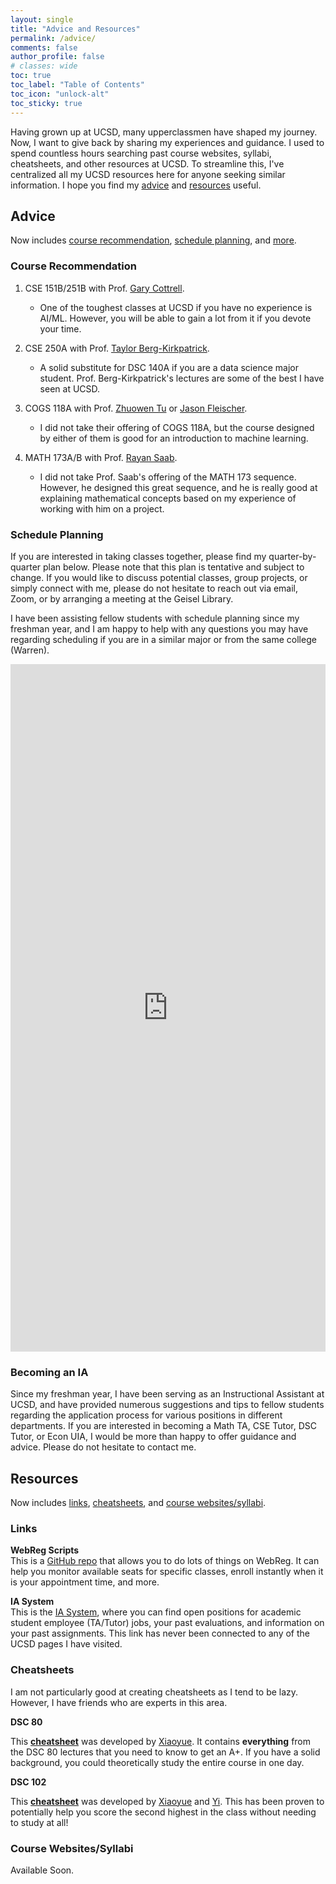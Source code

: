 ```yaml
---
layout: single
title: "Advice and Resources"
permalink: /advice/
comments: false
author_profile: false
# classes: wide
toc: true
toc_label: "Table of Contents"
toc_icon: "unlock-alt"
toc_sticky: true
---
```


Having grown up at UCSD, many upperclassmen have shaped my journey. Now, I want to give back by sharing my experiences and guidance. I used to spend countless hours searching past course websites, syllabi, cheatsheets, and other resources at UCSD. To streamline this, I've centralized all my UCSD resources here for anyone seeking similar information. I hope you find my [advice](#advice) and [resources](#resources) useful.

## Advice

Now includes [course recommendation](#course-recommendation), [schedule planning](#schedule-planning), and [more](#becoming-an-ia).

### Course Recommendation

1. CSE 151B/251B with Prof. [Gary Cottrell](https://cseweb.ucsd.edu/~gary/).
   - One of the toughest classes at UCSD if you have no experience is AI/ML. However, you will be able to gain a lot from it if you devote your time.

2. CSE 250A with Prof. [Taylor Berg-Kirkpatrick](https://cseweb.ucsd.edu/~tberg/).
   - A solid substitute for DSC 140A if you are a data science major student. Prof. Berg-Kirkpatrick's lectures are some of the best I have seen at UCSD.

3. COGS 118A with Prof. [Zhuowen Tu](https://pages.ucsd.edu/~ztu/) or [Jason Fleischer](https://jgfleischer.com/).
   - I did not take their offering of COGS 118A, but the course designed by either of them is good for an introduction to machine learning.

4. MATH 173A/B with Prof. [Rayan Saab](https://mathweb.ucsd.edu/~rsaab/).
   - I did not take Prof. Saab's offering of the MATH 173 sequence. However, he designed this great sequence, and he is really good at explaining mathematical concepts based on my experience of working with him on a project.

### Schedule Planning

If you are interested in taking classes together, please find my quarter-by-quarter plan below. Please note that this plan is tentative and subject to change. If you would like to discuss potential classes, group projects, or simply connect with me, please do not hesitate to reach out via email, Zoom, or by arranging a meeting at the Geisel Library.

I have been assisting fellow students with schedule planning since my freshman year, and I am happy to help with any questions you may have regarding scheduling if you are in a similar major or from the same college (Warren).

<iframe src="https://docs.google.com/spreadsheets/d/e/2PACX-1vRs36lkE0JajzcbJCFN3bU_qM6a1fDWlOQh566MBlElvln4P22Uah_3ThOb4U1FZT0w9ZErZuyhZ04z/pubhtml?gid=0&amp;single=true&amp;widget=true&amp;headers=false" width="100%" height="1100" frameborder="0" scrolling="no"></iframe>

### Becoming an IA

Since my freshman year, I have been serving as an Instructional Assistant at UCSD, and have provided numerous suggestions and tips to fellow students regarding the application process for various positions in different departments. If you are interested in becoming a Math TA, CSE Tutor, DSC Tutor, or Econ UIA, I would be more than happy to offer guidance and advice. Please do not hesitate to contact me.

## Resources

Now includes [links](#links), [cheatsheets](#cheatsheets), and [course websites/syllabi](#course-websitessyllabi).

### Links

**WebReg Scripts**  
This is a [GitHub repo](https://github.com/ewang2002/webweg) that allows you to do lots of things on WebReg. It can help you monitor available seats for specific classes, enroll instantly when it is your appointment time, and more.


**IA System**  
This is the [IA System](https://academicaffairs.ucsd.edu/Modules/ASES/Default.aspx), where you can find open positions for academic student employee (TA/Tutor) jobs, your past evaluations, and information on your past assignments. This link has never been connected to any of the UCSD pages I have visited.


### Cheatsheets

I am not particularly good at creating cheatsheets as I tend to be lazy. However, I have friends who are experts in this area.


**DSC 80**

This **[cheatsheet](../assets/pdfs/cheatsheet/dsc80_cs.pdf)** was developed by [Xiaoyue](https://dpwxy.github.io/xiaoyuewang15.github.io/). It contains **everything** from the DSC 80 lectures that you need to know to get an A+. If you have a solid background, you could theoretically study the entire course in one day.

**DSC 102**

This **[cheatsheet](../assets/pdfs/cheatsheet/dsc102_cs.pdf)** was developed by [Xiaoyue](https://dpwxy.github.io/xiaoyuewang15.github.io/) and [Yi](https://jerryli1019.github.io/jerryliyi.github.io/). This has been proven to potentially help you score the second highest in the class without needing to study at all!


### Course Websites/Syllabi

Available Soon.
  
<!-- | Course Name | Instructor         | Website                       |
| :----:        |    :----:   |          :----: |
| DSC Courses | All Available      | [link](dsc-courses.github.io) |
| DSC Courses | All Available      | [link](dsc-courses.github.io) |
| DSC Courses | All Available      | [link](dsc-courses.github.io) |
| DSC Courses | All Available      | [link](dsc-courses.github.io) |
| DSC Courses | All Available      | [link](dsc-courses.github.io) | -->
